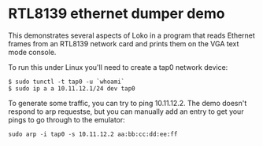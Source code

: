 # RTL8139 ethernet dumper demo

This demonstrates several aspects of Loko in a program that reads
Ethernet frames from an RTL8139 network card and prints them on the
VGA text mode console.

To run this under Linux you'll need to create a tap0 network device:

```
$ sudo tunctl -t tap0 -u `whoami`
$ sudo ip a a 10.11.12.1/24 dev tap0
```

To generate some traffic, you can try to ping 10.11.12.2. The demo
doesn't respond to arp requestse, but you can manually add an entry to
get your pings to go through to the emulator:

```
sudo arp -i tap0 -s 10.11.12.2 aa:bb:cc:dd:ee:ff
```
